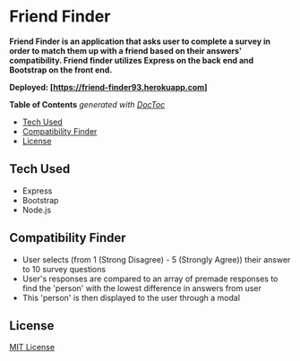 # Friend Finder

**Friend Finder is an application that asks user to complete a survey in order to match them up with a friend based on their answers' compatibility. Friend finder utilizes Express on the back end and Bootstrap on the front end.**

**Deployed: [https://friend-finder93.herokuapp.com]**

<!-- START doctoc generated TOC please keep comment here to allow auto update -->
<!-- DON'T EDIT THIS SECTION, INSTEAD RE-RUN doctoc TO UPDATE -->
**Table of Contents**  *generated with [DocToc](https://github.com/thlorenz/doctoc)*

- [Tech Used](#tech-used)
- [Compatibility Finder](#Compatibility-Finder)
- [License](#license)

<!-- END doctoc generated TOC please keep comment here to allow auto update -->

## Tech Used
- Express
- Bootstrap
- Node.js

## Compatibility Finder
- User selects (from 1 (Strong Disagree) - 5 (Strongly Agree)) their answer to 10 survey questions
- User's responses are compared to an array of premade responses to find the 'person' with the lowest difference in answers from user
- This 'person' is then displayed to the user through a modal

## License
[MIT License](https://github.com/m-fiks/friendFinder/blob/master/LICENSE)